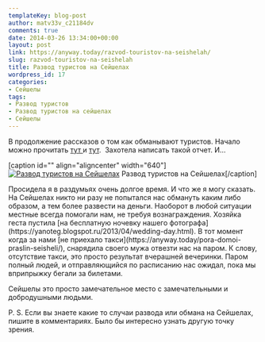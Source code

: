 ```yaml
---
templateKey: blog-post
author: matv33v_c21184dv
comments: true
date: 2014-03-26 13:34:00+00:00
layout: post
link: https://anyway.today/razvod-touristov-na-seishelah/
slug: razvod-touristov-na-seishelah
title: Развод туристов на Сейшелах
wordpress_id: 17
categories:
- Сейшелы
tags:
- Развод туристов
- Развод туристов на сейшелах
- Сейшелы
---
```


В продолжение рассказов о том как обманывают туристов. Начало можно прочитать [тут ](https://anyway.today/razvod-turistov-na-shri-lake-2/)и [тут](https://anyway.today/razvod-turistov-na-shri-lake).  Захотела написать такой отчет. И...




[caption id="" align="aligncenter" width="640"][![Развод туристов на Сейшелах](https://anyway.today/wp-content/uploads/2014/03/0_9ee14_cb88ec41_XL.jpg)](https://anyway.today/wp-content/uploads/2014/03/0_9ee14_cb88ec41_XL.jpg) Развод туристов на Сейшелах[/caption]


<!-- more -->Просидела я в раздумьях очень долгое время. И что же я могу сказать. На Сейшелах никто ни разу не попытался нас обмануть каким либо образом, а тем более развести на деньги. Наоборот в любой ситуации местные всегда помогали нам, не требуя вознаграждения. Хозяйка геста пустила [на бесплатную ночевку нашего фотографа](https://yanoteg.blogspot.ru/2013/04/wedding-day.html). В тот момент когда за нами [не приехало такси](https://anyway.today/pora-domoi-praslin-seisheli/), снарядила своего мужа отвезти нас на паром. К слову, отсутствие такси, это просто результат вчерашней вечеринки. Паром полный людей, и отправляющийся по расписанию нас ожидал, пока мы вприпрыжку бегали за билетами.






Сейшелы это просто замечательное место с замечательными и добродушными людьми.

P. S. Если вы знаете какие то случаи развода или обмана на Сейшелах, пишите в комментариях. Было бы интересно узнать другую точку зрения.




